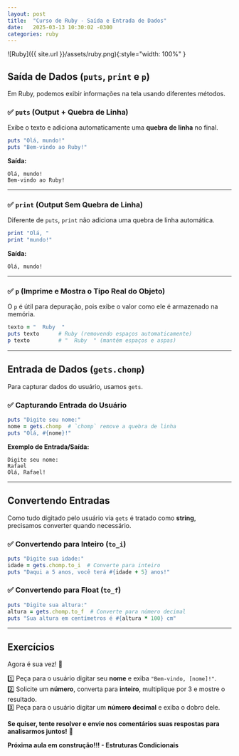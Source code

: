 ```yaml
---
layout: post
title:  "Curso de Ruby - Saída e Entrada de Dados"
date:   2025-03-13 10:30:02 -0300
categories: ruby
---
```


![Ruby]({{ site.url }}/assets/ruby.png){:style="width: 100%" }

## **Saída de Dados (`puts`, `print` e `p`)**  
Em Ruby, podemos exibir informações na tela usando diferentes métodos.  

### ✅ **`puts` (Output + Quebra de Linha)**  
Exibe o texto e adiciona automaticamente uma **quebra de linha** no final.  
```ruby
puts "Olá, mundo!"
puts "Bem-vindo ao Ruby!"
```
**Saída:**  
```
Olá, mundo!
Bem-vindo ao Ruby!
```

---

### ✅ **`print` (Output Sem Quebra de Linha)**  
Diferente de `puts`, `print` não adiciona uma quebra de linha automática.  
```ruby
print "Olá, "
print "mundo!"
```
**Saída:**  
```
Olá, mundo!
```

---

### ✅ **`p` (Imprime e Mostra o Tipo Real do Objeto)**  
O `p` é útil para depuração, pois exibe o valor como ele é armazenado na memória.  
```ruby
texto = "  Ruby  "
puts texto      # Ruby (removendo espaços automaticamente)
p texto         # "  Ruby  " (mantém espaços e aspas)
```

---

## **Entrada de Dados (`gets.chomp`)**
Para capturar dados do usuário, usamos `gets`.  

### ✅ **Capturando Entrada do Usuário**  
```ruby
puts "Digite seu nome:"
nome = gets.chomp  # `chomp` remove a quebra de linha
puts "Olá, #{nome}!"
```
**Exemplo de Entrada/Saída:**  
```
Digite seu nome:
Rafael
Olá, Rafael!
```

---

## **Convertendo Entradas**
Como tudo digitado pelo usuário via `gets` é tratado como **string**, precisamos converter quando necessário.  

### ✅ **Convertendo para Inteiro (`to_i`)**
```ruby
puts "Digite sua idade:"
idade = gets.chomp.to_i  # Converte para inteiro
puts "Daqui a 5 anos, você terá #{idade + 5} anos!"
```

### ✅ **Convertendo para Float (`to_f`)**
```ruby
puts "Digite sua altura:"
altura = gets.chomp.to_f  # Converte para número decimal
puts "Sua altura em centímetros é #{altura * 100} cm"
```

---

## **Exercícios**
Agora é sua vez! 💪  

1️⃣ Peça para o usuário digitar seu **nome** e exiba `"Bem-vindo, [nome]!"`.  
2️⃣ Solicite um **número**, converta para **inteiro**, multiplique por 3 e mostre o resultado.  
3️⃣ Peça para o usuário digitar um **número decimal** e exiba o dobro dele.  

**Se quiser, tente resolver e envie nos comentários suas respostas para analisarmos juntos!** 🚀


**Próxima aula em construção!!! - Estruturas Condicionais**